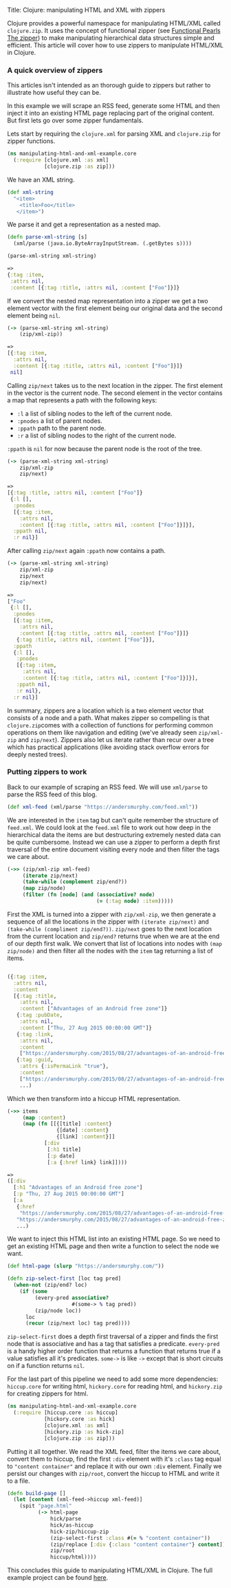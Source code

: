 Title: Clojure: manipulating HTML and XML with zippers

Clojure provides a powerful namespace for manipulating HTML/XML called
`clojure.zip`. It uses the concept of functional zipper (see [Functional Pearls The zipper](http://gallium.inria.fr/~huet/PUBLIC/zip.pdf)) to make manipulating hierarchical data structures simple and efficient. This article will cover how to use zippers to manipulate HTML/XML in Clojure.

### A quick overview of zippers

This articles isn't intended as an thorough guide to zippers but rather to illustrate how useful they can be.

In this example we will scrape an RSS feed, generate some HTML and then inject it into an existing HTML page replacing part of the original content. But first lets go over some zipper fundamentals.

Lets start by requiring the `clojure.xml` for parsing XML and `clojure.zip` for zipper functions.

```clojure
(ns manipulating-html-and-xml-example.core
  (:require [clojure.xml :as xml]
            [clojure.zip :as zip]))
```

We have an XML string.

```clojure
(def xml-string
  "<item>
    <title>Foo</title>
   </item>")
```

We parse it and get a representation as a nested map.

```clojure
(defn parse-xml-string [s]
  (xml/parse (java.io.ByteArrayInputStream. (.getBytes s))))

(parse-xml-string xml-string)

=>
{:tag :item,
 :attrs nil,
 :content [{:tag :title, :attrs nil, :content ["Foo"]}]}
```

If we convert the nested map representation into a zipper we get a two element vector with the first element being our original data and the second element being `nil`.

```clojure
(-> (parse-xml-string xml-string)
    (zip/xml-zip))

=>
[{:tag :item,
  :attrs nil,
  :content [{:tag :title, :attrs nil, :content ["Foo"]}]}
 nil]
```

Calling `zip/next` takes us to the next location in the zipper. The first element in the vector is the current node. The second element in the vector contains a map that represents a path with the following keys:

- `:l` a list of sibling nodes to the left of the current node.
- `:pnodes` a list of parent nodes.
- `:ppath` path to the parent node.
- `:r` a list of sibling nodes to the right of the current node.

`:ppath` is `nil` for now because the parent node is the root of the tree.

```clojure
(-> (parse-xml-string xml-string)
    zip/xml-zip
    zip/next)

=>
[{:tag :title, :attrs nil, :content ["Foo"]}
 {:l [],
  :pnodes
  [{:tag :item,
    :attrs nil,
    :content [{:tag :title, :attrs nil, :content ["Foo"]}]}],
  :ppath nil,
  :r nil}]
```

After calling `zip/next` again `:ppath` now contains a path.

```clojure
(-> (parse-xml-string xml-string)
    zip/xml-zip
    zip/next
    zip/next)

=>
["Foo"
 {:l [],
  :pnodes
  [{:tag :item,
    :attrs nil,
    :content [{:tag :title, :attrs nil, :content ["Foo"]}]}
   {:tag :title, :attrs nil, :content ["Foo"]}],
  :ppath
  {:l [],
   :pnodes
   [{:tag :item,
     :attrs nil,
     :content [{:tag :title, :attrs nil, :content ["Foo"]}]}],
   :ppath nil,
   :r nil},
  :r nil}]
```

In summary, zippers are a location which is a two element vector that consists of a node and a path. What makes zipper so compelling is that `clojure.zip`comes with a collection of functions for performing common operations on them like navigation and editing (we've already seen `zip/xml-zip` and `zip/next`). Zippers also let us iterate rather than recur over a tree which has practical applications (like avoiding stack overflow errors for deeply nested trees).

### Putting zippers to work

Back to our example of scraping an RSS feed. We will use `xml/parse` to parse the RSS feed of this blog.

```clojure
(def xml-feed (xml/parse "https://andersmurphy.com/feed.xml"))
```

We are interested in the `item` tag but can't quite remember the structure of `feed.xml`. We could look at the `feed.xml` file to work out how deep in the hierarchical data the items are but destructuring extremely nested data can be quite cumbersome. Instead we can use a zipper to perform a depth first traversal of the entire document visiting every node and then filter the tags we care about.

```clojure
(->> (zip/xml-zip xml-feed)
     (iterate zip/next)
     (take-while (complement zip/end?))
     (map zip/node)
     (filter (fn [node] (and (associative? node)
                             (= (:tag node) :item)))))
```

First the XML is turned into a zipper with `zip/xml-zip`, we then generate a sequence of all the locations in the zipper with `(iterate zip/next)` and `(take-while (compliment zip/end?))`. `zip/next` goes to the next location from the current location and `zip/end?` returns true when we are at the end of our depth first walk. We convert that list of locations into nodes with  `(map zip/node)` and then filter all the nodes with the `item` tag returning a list of items.

```clojure

({:tag :item,
  :attrs nil,
  :content
  [{:tag :title,
    :attrs nil,
    :content ["Advantages of an Android free zone"]}
   {:tag :pubDate,
    :attrs nil,
    :content ["Thu, 27 Aug 2015 00:00:00 GMT"]}
   {:tag :link,
    :attrs nil,
    :content
    ["https://andersmurphy.com/2015/08/27/advantages-of-an-android-free-zone.html"]}
   {:tag :guid,
    :attrs {:isPermaLink "true"},
    :content
    ["https://andersmurphy.com/2015/08/27/advantages-of-an-android-free-zone.html"]}]}
    ...)
```

Which we then transform into a hiccup HTML representation.

```clojure
(->> items
     (map :content)
     (map (fn [[{[title] :content}
                {[date] :content}
                {[link] :content}]]
            [:div
             [:h1 title]
             [:p date]
             [:a {:href link} link]])))

=>
([:div
  [:h1 "Advantages of an Android free zone"]
  [:p "Thu, 27 Aug 2015 00:00:00 GMT"]
  [:a
   {:href
    "https://andersmurphy.com/2015/08/27/advantages-of-an-android-free-zone.html"}
   "https://andersmurphy.com/2015/08/27/advantages-of-an-android-free-zone.html"]]
   ...)
```

We want to inject this HTML list into an existing HTML page. So we need to get an existing HTML page and then write a function to select the node we want.

```clojure
(def html-page (slurp "https://andersmurphy.com/"))

(defn zip-select-first [loc tag pred]
  (when-not (zip/end? loc)
    (if (some
         (every-pred associative?
                     #(some-> % tag pred))
         (zip/node loc))
      loc
      (recur (zip/next loc) tag pred))))
```

`zip-select-first` does a depth first traversal of a zipper and finds the first node that is associative and has a tag that satisfies a predicate. `every-pred` is a handy higher order function that returns a function that returns true if a value satisfies all it's predicates. `some->` is like `->` except that is short circuits on if a function returns `nil`.

For the last part of this pipeline we need to add some more dependencies: `hiccup.core` for writing html, `hickory.core` for reading html, and `hickory.zip` for creating zippers for html.

```clojure
(ns manipulating-html-and-xml-example.core
  (:require [hiccup.core :as hiccup]
            [hickory.core :as hick]
            [clojure.xml :as xml]
            [hickory.zip :as hick-zip]
            [clojure.zip :as zip]))
```

Putting it all together. We read the XML feed, filter the items we care about, convert them to hiccup, find the first `:div` element with it's `:class` tag equal to `"content container"` and replace it with our own `:div` element. Finally we persist our changes with `zip/root`, convert the hiccup to HTML and write it to a file.

```clojure
(defn build-page []
  (let [content (xml-feed->hiccup xml-feed)]
    (spit "page.html"
          (-> html-page
              hick/parse
              hick/as-hiccup
              hick-zip/hiccup-zip
              (zip-select-first :class #(= % "content container"))
              (zip/replace [:div {:class "content container"} content])
              zip/root
              hiccup/html))))
```

This concludes this guide to manipulating HTML/XML in Clojure. The full example project can be found [here](https://github.com/andersmurphy/clj-cookbook/tree/master/zippers/manipulating-html-and-xml-example).
